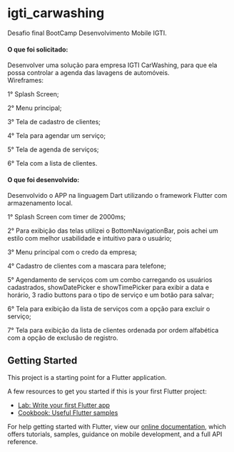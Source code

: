 # igti_carwashing 

Desafio final BootCamp Desenvolvimento Mobile IGTI.

#### O que foi solicitado:  

Desenvolver uma solução para empresa IGTI CarWashing, para que ela possa controlar a agenda das lavagens de automóveis.  
Wireframes:  

1° Splash Screen; 

2° Menu principal; 

3° Tela de cadastro de clientes; 

4° Tela para agendar um serviço; 

5° Tela de agenda de serviços; 

6° Tela com a lista de clientes.  



#### O que foi desenvolvido:  

Desenvolvido o APP na linguagem Dart utilizando o framework Flutter com armazenamento local.  

1° Splash Screen com timer de 2000ms; 

2° Para exibição das telas utilizei o BottomNavigationBar, pois achei um estilo com melhor usabilidade e intuitivo para o usuário; 

3° Menu principal com o credo da empresa; 

4° Cadastro de clientes com a mascara para telefone; 

5° Agendamento de serviços com um combo carregando os usuários cadastrados, showDatePicker e showTimePicker para exibir a data e horário, 3 radio buttons para o tipo de serviço e um botão para salvar; 

6° Tela para exibição da lista de serviços com a opção para excluir o serviço; 

7° Tela para exibição da lista de clientes ordenada por ordem alfabética com a opção de exclusão de registro.


## Getting Started

This project is a starting point for a Flutter application.

A few resources to get you started if this is your first Flutter project:

- [Lab: Write your first Flutter app](https://flutter.dev/docs/get-started/codelab)
- [Cookbook: Useful Flutter samples](https://flutter.dev/docs/cookbook)

For help getting started with Flutter, view our
[online documentation](https://flutter.dev/docs), which offers tutorials,
samples, guidance on mobile development, and a full API reference.

